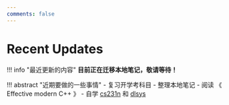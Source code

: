 ```yaml
---
comments: false
---
```


# Recent Updates

!!! info "最近更新的内容"
    **目前正在迁移本地笔记，敬请等待！**

!!! abstract "近期要做的一些事情"
    - 复习开学考科目
    - 整理本地笔记
    - 阅读 《 Effective modern C++ 》
    - 自学 [cs231n](http://cs231n.stanford.edu/index.html) 和 [dlsys](https://dlsyscourse.org/)